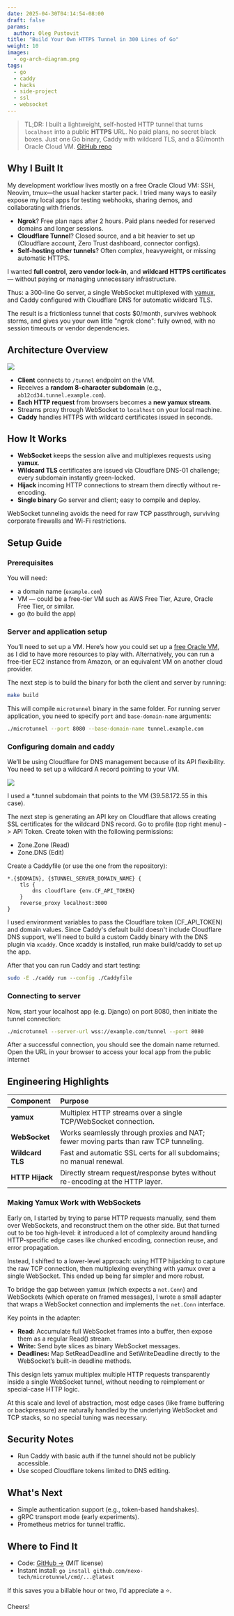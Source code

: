 ```yaml
---
date: 2025-04-30T04:14:54-08:00
draft: false
params:
  author: Oleg Pustovit
title: "Build Your Own HTTPS Tunnel in 300 Lines of Go"
weight: 10
images:
  - og-arch-diagram.png
tags:
  - go
  - caddy
  - hacks
  - side-project
  - ssl
  - websocket
---
```


> TL;DR: I built a lightweight, self-hosted HTTP tunnel that turns `localhost` into a public **HTTPS** URL. No paid plans, no secret black boxes. Just one Go binary, Caddy with wildcard TLS, and a $0/month Oracle Cloud VM. [GitHub repo](https://github.com/nexo-tech/microtunnel)

## Why I Built It

My development workflow lives mostly on a free Oracle Cloud VM: SSH, Neovim, tmux—the usual hacker starter pack. I tried many ways to easily expose my local apps for testing webhooks, sharing demos, and collaborating with friends.

- **Ngrok**? Free plan naps after 2 hours. Paid plans needed for reserved domains and longer sessions.
- **Cloudflare Tunnel**? Closed source, and a bit heavier to set up (Cloudflare account, Zero Trust dashboard, connector configs).
- **Self-hosting other tunnels**? Often complex, heavyweight, or missing automatic HTTPS.

I wanted **full control**, **zero vendor lock-in**, and **wildcard HTTPS certificates** — without paying or managing unnecessary infrastructure.

Thus: a 300-line Go server, a single WebSocket multiplexed with [yamux](https://github.com/hashicorp/yamux), and Caddy configured with Cloudflare DNS for automatic wildcard TLS.

The result is a frictionless tunnel that costs $0/month, survives webhook storms, and gives you your own little "ngrok clone": fully owned, with no session timeouts or vendor dependencies.

## Architecture Overview

![](./arch-diagram.svg)

- **Client** connects to `/tunnel` endpoint on the VM.
- Receives a **random 8-character subdomain** (e.g., `ab12cd34.tunnel.example.com`).
- **Each HTTP request** from browsers becomes a **new yamux stream**.
- Streams proxy through WebSocket to `localhost` on your local machine.
- **Caddy** handles HTTPS with wildcard certificates issued in seconds.

## How It Works

- **WebSocket** keeps the session alive and multiplexes requests using **yamux**.
- **Wildcard TLS** certificates are issued via Cloudflare DNS-01 challenge; every subdomain instantly green-locked.
- **Hijack** incoming HTTP connections to stream them directly without re-encoding.
- **Single binary** Go server and client; easy to compile and deploy.

WebSocket tunneling avoids the need for raw TCP passthrough, surviving corporate firewalls and Wi-Fi restrictions.

## Setup Guide

### Prerequisites

You will need:

- a domain name (`example.com`)
- VM — could be a free-tier VM such as AWS Free Tier, Azure, Oracle Free Tier, or similar.
- go (to build the app)

### Server and application setup

You’ll need to set up a VM. Here’s how you could set up a [free Oracle VM](https://nexo.sh/posts/setup-oracle-vm/), as I did to have more resources to play with. Alternatively, you can run a free-tier EC2 instance from Amazon, or an equivalent VM on another cloud provider.

The next step is to build the binary for both the client and server by running:

```sh
make build
```

This will compile `microtunnel` binary in the same folder. For running server application, you need to specify `port` and `base-domain-name` arguments:

```sh
./microtunnel --port 8080 --base-domain-name tunnel.example.com
```

### Configuring domain and caddy

We’ll be using Cloudflare for DNS management because of its API flexibility. You need to set up a wildcard A record pointing to your VM.

![](./export2.svg)

I used a \*.tunnel subdomain that points to the VM (39.58.172.55 in this case).

The next step is generating an API key on Cloudflare that allows creating SSL certificates for the wildcard DNS record. Go to profile (top right menu) -> API Token. Create token with the following permissions:

- Zone.Zone (Read)
- Zone.DNS (Edit)

Create a Caddyfile (or use the one from the repository):

```Caddyfile
*.{$DOMAIN}, {$TUNNEL_SERVER_DOMAIN_NAME} {
	tls {
		dns cloudflare {env.CF_API_TOKEN}
	}
	reverse_proxy localhost:3000
}
```

I used environment variables to pass the Cloudflare token (CF_API_TOKEN) and domain values. Since Caddy's default build doesn't include Cloudflare DNS support, we'll need to build a custom Caddy binary with the DNS plugin via `xcaddy`. Once xcaddy is installed, run make build/caddy to set up the app.

After that you can run Caddy and start testing:

```sh
sudo -E ./caddy run --config ./Caddyfile
```

### Connecting to server

Now, start your localhost app (e.g. Django) on port 8080, then initiate the tunnel connection:

```sh
./microtunnel --server-url wss://example.com/tunnel --port 8080
```

After a successful connection, you should see the domain name returned. Open the URL in your browser to access your local app from the public internet

## Engineering Highlights

| Component        | Purpose                                                                              |
| :--------------- | :----------------------------------------------------------------------------------- |
| **yamux**        | Multiplex HTTP streams over a single TCP/WebSocket connection.                       |
| **WebSocket**    | Works seamlessly through proxies and NAT; fewer moving parts than raw TCP tunneling. |
| **Wildcard TLS** | Fast and automatic SSL certs for all subdomains; no manual renewal.                  |
| **HTTP Hijack**  | Directly stream request/response bytes without re-encoding at the HTTP layer.        |

### Making Yamux Work with WebSockets

Early on, I started by trying to parse HTTP requests manually, send them over WebSockets, and reconstruct them on the other side. But that turned out to be too high-level: it introduced a lot of complexity around handling HTTP-specific edge cases like chunked encoding, connection reuse, and error propagation.

Instead, I shifted to a lower-level approach: using HTTP hijacking to capture the raw TCP connection, then multiplexing everything with yamux over a single WebSocket. This ended up being far simpler and more robust.

To bridge the gap between yamux (which expects a `net.Conn`) and WebSockets (which operate on framed messages), I wrote a small adapter that wraps a WebSocket connection and implements the `net.Conn` interface.

Key points in the adapter:

- **Read:** Accumulate full WebSocket frames into a buffer, then expose them as a regular Read() stream.
- **Write:** Send byte slices as binary WebSocket messages.
- **Deadlines:** Map SetReadDeadline and SetWriteDeadline directly to the WebSocket’s built-in deadline methods.

This design lets yamux multiplex multiple HTTP requests transparently inside a single WebSocket tunnel, without needing to reimplement or special-case HTTP logic.

At this scale and level of abstraction, most edge cases (like frame buffering or backpressure) are naturally handled by the underlying WebSocket and TCP stacks, so no special tuning was necessary.

## Security Notes

- Run Caddy with basic auth if the tunnel should not be publicly accessible.
- Use scoped Cloudflare tokens limited to DNS editing.

## What's Next

- Simple authentication support (e.g., token-based handshakes).
- gRPC transport mode (early experiments).
- Prometheus metrics for tunnel traffic.

## Where to Find It

- Code: [GitHub →](https://github.com/nexo-tech/microtunnel) (MIT license)
- Instant install: `go install github.com/nexo-tech/microtunnel/cmd/...@latest`

If this saves you a billable hour or two, I'd appreciate a ⭐.

Cheers!
